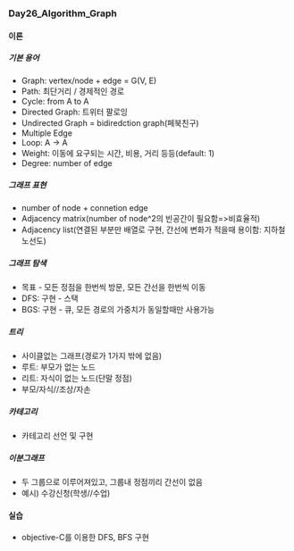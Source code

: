 ### Day26_Algorithm_Graph


#### 이론
##### 기본 용어
- Graph: vertex/node + edge = G(V, E)
- Path: 최단거리 / 경제적인 경로
- Cycle: from A to A
- Directed Graph: 트위터 팔로잉
- Undirected Graph = bidiredction graph(페북친구)
- Multiple Edge
- Loop: A -> A
- Weight: 이동에 요구되는 시간, 비용, 거리 등등(default:  1)
- Degree: number of edge

##### 그래프 표현
- number of node + connetion edge
- Adjacency matrix(number of node^2의 빈공간이 필요함=>비효율적)
- Adjacency list(연결된 부분만 배열로 구현, 간선에 변화가 적을때 용이함: 지하철 노선도)

##### 그래프 탐색
- 목표 - 모든 정점을 한번씩 방문, 모든 간선을 한번씩 이동
- DFS: 구현 - 스택 
- BGS: 구현 - 큐, 모든 경로의 가중치가 동일할때만 사용가능

##### 트리
- 사이클없는 그래프(경로가 1가지 밖에 없음)
- 루트: 부모가 없는 노드
- 리트: 자식이 없는 노드(단말 정점)
- 부모/자식//조상/자손

##### 카테고리
- 카테고리 선언 및 구현

##### 이분그래프
- 두 그룹으로 이루어져있고, 그룹내 정점끼리 간선이 없음
- 예시) 수강신청(학생//수업)

#### 실습
- objective-C를 이용한 DFS, BFS 구현

